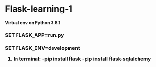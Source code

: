 # Flask-learning-1

<h4> Virtual env on Python 3.6.1
  
<h3> SET FLASK_APP=run.py

<h3> SET FLASK_ENV=development

1. In terminal:
-pip install flask
-pip install flask-sqlalchemy

